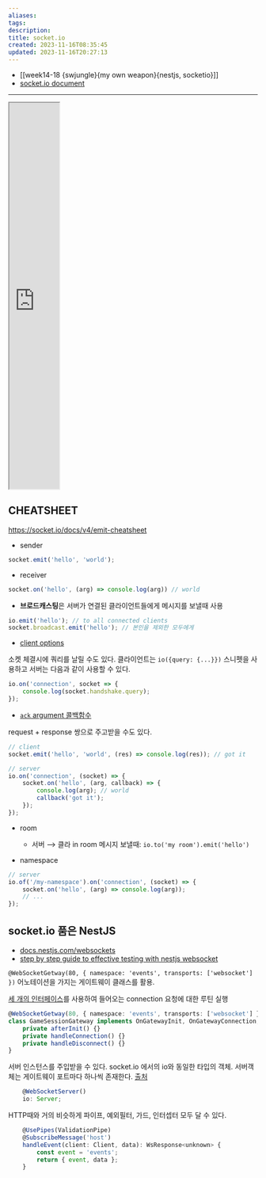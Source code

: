 ```yaml
---
aliases: 
tags: 
description:
title: socket.io
created: 2023-11-16T08:35:45
updated: 2023-11-16T20:27:13
---
```

- [[week14-18 {swjungle}{my own weapon}{nestjs, socketio}]]
- [socket.io document](https://socket.io/docs/v4/)
___
<iframe src="https://socket.io/images/logo.svg" allow="fullscreen" allowfullscreen="" style="height: 20%; width: 20%; aspect-ratio: 1 / 1;"></iframe>

## CHEATSHEET

<https://socket.io/docs/v4/emit-cheatsheet>

- sender

```js
socket.emit('hello', 'world');
```

- receiver

```js
socket.on('hello', (arg) => console.log(arg)) // world
```

- **브로드캐스팅**은 서버가 연결된 클라이언트들에게 메시지를 보낼때 사용

```js
io.emit('hello'); // to all connected clients
socket.broadcast.emit('hello'); // 본인을 제외한 모두에게
```

- [client options](https://socket.io/docs/v4/client-options/)

소켓 체결시에 쿼리를 날릴 수도 있다. 클라이언트는 `io({query: {...}})` 스니펫을 사용하고 서버는 다음과 같이 사용할 수 있다.

```js
io.on('connection', socket => {
	console.log(socket.handshake.query);
});
```

- [`ack` argument 콜백함수](https://socket.io/docs/v4/client-api/#socketemiteventname-args)

request + response 쌍으로 주고받을 수도 있다.

```js
// client
socket.emit('hello', 'world', (res) => console.log(res)); // got it
```

```js
// server
io.on('connection', (socket) => {
	socket.on('hello', (arg, callback) => {
		console.log(arg); // world
		callback('got it');
	});
});
```

- room
	- 서버 ⟶ 클라 in room 메시지 보낼때: `io.to('my room').emit('hello')`
 
- namespace

```js
// server
io.of('/my-namespace').on('connection', (socket) => {
	socket.on('hello', (arg) => console.log(arg));
	// ...
});
```

## socket.io 품은 NestJS

- [docs.nestjs.com/websockets](https://docs.nestjs.com/websockets/gateways)
- [step by step guide to effective testing with nestjs websocket](https://dev.to/jfrancai/demystifying-nestjs-websocket-gateways-a-step-by-step-guide-to-effective-testing-1a1f)

`@WebSocketGetway(80, { namespace: 'events', transports: ['websocket'] })` 어노테이션을 가지는 게이트웨이 클래스를 활용. 

[세 개의 인터페이스](https://docs.nestjs.com/websockets/gateways#lifecycle-hooks)를 사용하여 들어오는 connection 요청에 대한 루틴 실행

```ts
@WebSocketGetway(80, { namespace: 'events', transports: ['websocket'] })
class GameSessionGateway implements OnGatewayInit, OnGatewayConnection, OnGatewayDisconnect {
	private afterInit() {}
	private handleConnection() {}
	private handleDisconnect() {}
}
```

서버 인스턴스를 주입받을 수 있다. socket.io 에서의 io와 동일한 타입의 객체. 서버객체는 게이트웨이 포트마다 하나씩 존재한다. [출처](https://stackoverflow.com/a/53658286/21369350)

```js
	@WebSocketServer()
	io: Server;
```

HTTP때와 거의 비슷하게 파이프, 예외필터, 가드, 인터셉터 모두 달 수 있다.

```js
	@UsePipes(ValidationPipe)
	@SubscribeMessage('host')
	handleEvent(client: Client, data): WsResponse<unknown> {
		const event = 'events';
		return { event, data };
	}
```
